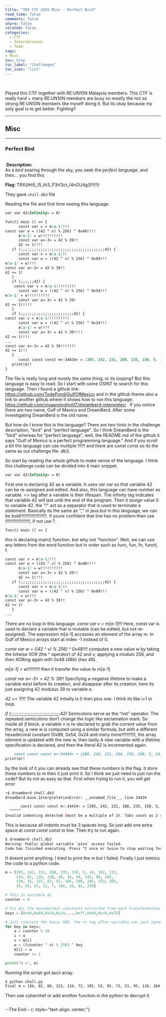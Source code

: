 ```yaml
---
title: "TRX CTF 2025 Misc - Perfect Bird"
read_time: false
comments: false
share: false
related: false
categories:
  - CTF
  - International
  - Team
tags:
- Misc
toc: true
toc_label: "Challenges"
toc_icon: "list"
---
```


<img src="/assets/images/trx25/flag2.png" alt="">
<img src="/assets/images/trx25/flag3.png" alt="">


Played this CTF together with RE:UN10N Malaysia members. This CTF is really hard + many RE:UN10N members are busy so mostly the not so strong RE:UN10N members like myself doing it. But its okay because my only goal is to get better. Fighting!!

---

## Misc

---

### Perfect Bird
<br><img src="/assets/images/trx25/flag.png" alt="">
**Description:**<br>
As a <var>bird</var> soaring through the sky, you seek the <var>perfect language</var>, and then... you find this

**Flag:**
TRX{tHi5_I5_th3_P3rf3ct_l4nGU4g3!!!!!!}

They gave `chall.db3` file

Reading the file and first time seeing this language.

```markdown
var var 42<Infinity> = 0!

functi main () => {
      const var v = m[a-1]!!!
const var w = ((42 ^ v) % 256) ^ 0x48!!!!
      m[a-1] = w!!!!!!!!!!
      const var a<-3> = 42 % 39!!
      42 += 1!!!!
   if (;;;;;;;;;;;;;;;;;;;;;;;;;;;;;;;;;;;;;;42) {
      const var v = m[a-1]!!
      const var w = ((42 ^ v) % 256) ^ 0x89!!!
m[a-1] = w!!!!
const var a<-3> = 42 % 39!!
42 += 1!
   }
   if (;;;;;;42) {
    const var v = m[a-1]!!!!!!!!
      const var w = ((42 ^ v) % 256) ^ 0x54!!!
m[a-1] = w!!!!!!!!!!
      const var a<-3> = 42 % 39!
42 += 1!!!!!
   }
   if (;;;;;;;;;;;;;;;;;;;;;;;;42) {
const var v = m[a-1]!!!!!!!!!
      const var w = ((42 ^ v) % 256) ^ 0x24!!!
      m[a-1] = w!!!!
      const var a<-3> = 42 % 39!!!!
42 += 1!!!!
...
const var a<-3> = 42 % 39!!!!!!!
42 += 1!!!
   }
      const const const m<-34434> = [205, 242, 231, 208, 235, 150, 5, 14, 162, 115, 134, 81, 118, 138, 49, 16, 54,142,80, 102, 139, 35, 127, 83, 52, 106, 200, 185, 153, 203, 34, 66, 62, 12, 7, 166, 34, 81, 250]!
   print(m)!
}
```

The file is really long and mostly the same thing, or its looping? But this language is easy to read. So I start with some OSINT to search for this language. Then I found a github link:
https://github.com/TodePond/GulfOfMexico and in the github theres also a link to another github where it shows how to run this language: https://github.com/vivaansinghvi07/dreamberd-interpreter/ .
If you notice there are two name, Gulf of Mexico and DreamBerd. After some investigating DreamBerd is the old name.

But how do I know this is the language? There are two hints in the challenge description, "bird" and "perfect language". So I think DreamBerd is the "bird" whereas for "perfect language", well, the README.md of the github it says "Gulf of Mexico is a perfect programming language." And if you scroll a bit the language can use multiple !!!!!! and there are const const so its the same as out challenge file .db3.

So start by reading the whole github to make sense of the language. I think this challenge code can be divided into 4 main snippet.
```markdown
var var 42<Infinity> = 0!
```
First one is declaring 42 as a variable. It uses <var>var var</var> so that variable 42 can be re-assigned and edited. And also, this language can have number as variable. <> tag after a variable is their lifespan. The infinity tag indicates that variable 42 will last until the end of the program. Then it assign value 0 to variable 42. the "!" act as a separator that is used to terminate a statement. Basically its the same as ";" in java but in this language, we can be bold!!!!!!!!!!!!!!!!!!!!!. If youre confident that line has no problem then use !!!!!!!!!!!!!!!!!!!!, if not use ?.

```markdown
functi main () => {
```
this is declaring main() function. but why not "function". Well, we can use any letters from the word function but in order such as func, fun, fn, functi, f.

```markdown
const var v = m[a-1]!!!
const var w = ((42 ^ v) % 256) ^ 0x48!!!!
      m[a-1] = w!!!!!!!!!!
      const var a<-3> = 42 % 39!!
      42 += 1!!!!
   if (;;;;;;;;;;;;;;;;;;;;;;;;;;;;;;;;;;;;;;42) {
      const var v = m[a-1]!!
      const var w = ((42 ^ v) % 256) ^ 0x89!!!
m[a-1] = w!!!!
const var a<-3> = 42 % 39!!
42 += 1!
   }
...
```
There are no loop in this language. <var>const var v = m[a-1]!!!</var> Here, const var is used to declare a variable that is mutable (can be edited, but not re-assigned).
The expression m[a-1] accesses an element of the array m. In Gulf of Mexico arrays start at index -1 instead of 0.

<var>const var w = ((42 ^ v) % 256) ^ 0x48!!!!</var> computes a new value w by taking the bitwise XOR (the ^ operator) of 42 and v, applying a modulo 256, and then XORing again with 0x48 (48h) (hex 48).

<var>m[a-1] = w!!!!!!!!!!</var> then it transfer the value to m[a-1]

<var>const var a<-3> = 42 % 39!!</var> Specifying a negative lifetime to make a variable exist before its creation, and disappear after its creation. here its just assigning 42 modulus 39 to variable a.

<var>42 += 1!!!!</var> The variable 42 initially is 0 then plus one. I think its like i+1 in loop.

<var>if (;;;;;;;;;;;;;;;;;;;;;;;;;;;;;;;;;;;;;;42)</var> Semicolons serve as the “not” operator. The repeated semicolons don’t change the logic like exclamation mark. So inside all <var>if</var> block, a variable v is re-declared to grab the current value from the array, a new w is computed using a similar formula, but with a different hexadecimal constant (0x89, 0x54, 0x24 and many more!!!!!!!!!!), the array element is updated with the new w, then lastly A new variable with a lifetime specification is declared, and then the literal 42 is incremented again.

```markdown
    const const const m<-34434> = [205, 242, 231, 208, 235, 150, 5, 14, 162, 115, 134, 81, 118, 138, 49, 16, 54,142,80, 102, 139, 35, 127, 83, 52, 106, 200, 185, 153, 203, 34, 66, 62, 12, 7, 166, 34, 81, 250]!
print(m)!
```
by the look of it you can already see that these numbers is the flag. it store these numbers to m then it just print it. So I think we just need to just run the code? But its not as easy as that. First when trying to run it, you will get error
```bash
─$ dreamberd chall.db3
dreamberd.base.InterpretationError: __unnamed_file__, line 34434

       const const const m<-34434> = [205, 242, 231, 208, 235, 150, 5, 14, 162, 115, 134, 81, 118, 138, 49, 16, 54, 142, 80, 102, 139, 35, 127, 83, 52, 106, 200, 185, 153, 203, 34, 66, 62, 12, 7, 166, 34, 81, 250]!
  ^^^^^
Invalid indenting detected (must be a multiple of 3). Tabs count as 2 spaces.
```
This is because all indents must be 3 spaces long. So just add one extra space at <var>const const const m</var> line. Then try to run again.
```bash
$ dreamberd chall.db3
Warning: Public global variable `pivo` access failed.
Code has finished executing. Press ^C once or twice to stop waiting for when-statements and after-statements.
```
It doesnt print anything. I tried to print the m but I failed. Finally I just mimics the code to a python code.

```python
m = [205, 242, 231, 208, 235, 150, 5, 14, 162, 115,
     134, 81, 118, 138, 49, 16, 54, 142, 80, 102,
     139, 35, 127, 83, 52, 106, 200, 185, 153, 203,
     34, 66, 62, 12, 7, 166, 34, 81, 250]

# This is variable 42
counter = 0

# Put ALL the hexadecimal constants extracted from each transformation block. Its veryy long.
keys = [0x48,0x89,0x54,0x24,...,0xff,0x84,0xc0,0x75]

# Just simulate the basic XOR. the <> tag after variable can just ignore. Basically there are amny things can ignore like !!!
for key in keys:
    a = counter % 39
    i = a
    v = m[i]
    w = ((counter ^ v) % 256) ^ key
    m[i] = w
    counter += 1

print("m =", m)
```

Running the script got ascii array.
```bash
$ python chall.py
Final m = [84, 82, 88, 123, 116, 72, 105, 53, 95, 73, 53, 95, 116, 104, 51, 95, 80, 51, 114, 102, 51, 99, 116, 95, 108, 52, 110, 71, 85, 52, 103, 51, 33, 33, 33, 33, 33, 33, 125]
```

Then use cyberchef or add another function in the python to decrypt it

<img src="/assets/images/trx25/image1.png" alt="">

--The End--
{: style="text-align: center;"}